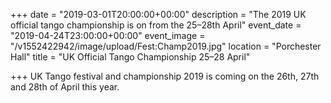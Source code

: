 +++
date = "2019-03-01T20:00:00+00:00"
description = "The 2019 UK official tango championship is on from the 25–28th April"
event_date = "2019-04-24T23:00:00+00:00"
event_image = "/v1552422942/image/upload/Fest:Champ2019.jpg"
location = "Porchester Hall"
title = "UK Official Tango Championship 25–28 April"

+++
UK Tango festival and championship 2019 is coming on the 26th, 27th and 28th of April this year.